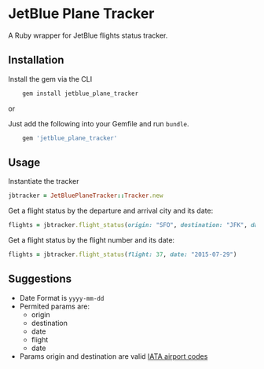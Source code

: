 # JetBlue Plane Tracker
A Ruby wrapper for JetBlue flights status tracker.

## Installation

Install the gem via the CLI

```ruby
	gem install jetblue_plane_tracker
```

or 

Just add the following into your Gemfile and run `bundle`.

```ruby
	gem 'jetblue_plane_tracker'
```

## Usage

Instantiate the tracker

```ruby
jbtracker = JetBluePlaneTracker::Tracker.new
```

Get a flight status by the departure and arrival city and its date: 

```ruby
flights = jbtracker.flight_status(origin: "SFO", destination: "JFK", date: "2015-07-31")
```
Get a flight status by the flight number and its date: 
```ruby
flights = jbtracker.flight_status(flight: 37, date: "2015-07-29")
```
## Suggestions

* Date Format is ```yyyy-mm-dd```
* Permited params are:
	* origin
	* destination
	* date
	* flight
	* date
* Params origin and destination are valid [IATA airport codes][iata]


[iata]: https://en.wikipedia.org/wiki/International_Air_Transport_Association_airport_code